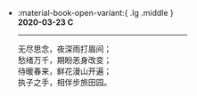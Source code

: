 <html>
<body>
<script>
  const fps = 30;
const mspf = Math.floor(1000 / fps) ; 
let width = window.innerWidth || document.documentElement.clientWidth;
let height = window.innerHeight || document.documentElement.clientHeight;
let canvas;
window.addEventListener('resize', () => {
  width = window.innerWidth || document.documentElement.clientWidth;
  height = window.innerHeight || document.documentElement.clientHeight;
  if (canvas) {
    canvas.width = width;
    canvas.height = height;
  }
});
let particles = [];
let wind = [0, 0];
let cursor = [0, 0];
function velocity(r) {
  return 70 / r + 30;
}
function sine_component(h, a) {
  return [2 * Math.PI / h, Math.random() * a, Math.random() * 2 * Math.PI]; // [frequency, amplitude, phase]
}
function calc_sine(components, x) {
  let sum = 0;
  for (let i = 0; i < components.length; i++) {
    const [f, a, p] = components[i];
    sum += Math.sin(x * f + p) * a;
  }
  return sum;
}
function gen_particle() {
  let r = Math.random() * 4 + 1;
  return {
    radius: r,
    x: Math.random() * width,
    y: -r,
    opacity: Math.random(),
    sine_components: [sine_component(height, 3), sine_component(height / 2, 2), sine_component(height / 5, 1), sine_component(height / 10, 0.5)],
  };
}
function update_pos(dt) {
  const n = particles.length;
  for (let i = 0; i < n; i++) {
    const v = velocity(particles[i].radius);
    particles[i].x += calc_sine(particles[i].sine_components, particles[i].y) * v / 5 * dt;
    particles[i].y += v * dt;
    // const dist = Math.hypot(particles[i].x - cursor[0], particles[i].y - cursor[1]) + 1;
    // particles[i].x += wind[0] * dt / dist
    // particles[i].y += wind[1] * dt / dist;
    if (particles[i].y - particles[i].radius > height) {
      particles[i] = gen_particle();  
    }
  }
}
let context_cache;
function get_context() {
  if (context_cache)
    return context_cache;
  canvas = document.createElement('canvas');
  canvas.id = 'snow-canvas';
  canvas.width = width;
  canvas.height = height;
  canvas.style = 'position: fixed; top: 0; left: 0; overflow: hidden; pointer-events: none; z-index: 256;';
  if ((document.documentElement.dataset.darkreaderMode || "").startsWith('filter'))
    canvas.style.filter = 'invert(1)';
  document.body.appendChild(canvas);
  context_cache = canvas.getContext('2d');
  return context_cache;
}
function draw() {
  const ctx = get_context();
  ctx.clearRect(0, 0, width, height);
  const n = particles.length;
  for (let i = 0; i < n; i++) {
    const p = particles[i];
    ctx.fillStyle = `rgba(255, 255, 255, ${p.opacity})`;
    ctx.shadowColor = '#80EDF7';
    ctx.shadowBlur = 7;
    ctx.beginPath();
    ctx.arc(p.x, p.y, p.radius, 0, 2*Math.PI);
    ctx.fill();
  }
}
let focused = true;
let disabled = false;
let lastTime = performance.now();
const requestFrame = () => setTimeout(loop, mspf);
function loop() {
  const dt = (performance.now() - lastTime) / 1000;
  if (particles.length < 120 && Math.random() < 0.1) {
    particles.push(gen_particle());
  }
  update_pos(dt);
  draw();
  lastTime = performance.now();
  if (focused && !disabled)
    requestFrame();
}
window.addEventListener('focus', () => {
  console.log('snow start');
  focused = true;
  lastTime = performance.now();
  requestFrame();
});
window.addEventListener('blur', () => {
  console.log('snow stop');
  focused = false;
});
window.addEventListener('keydown', e => {
  if (e.ctrlKey && e.key == 's') {
    e.preventDefault();
    disabled = !disabled;
    if (disabled) {
      canvas.style.display = 'none';
    } else {
      canvas.style.display = 'block';
      lastTime = performance.now();
      requestFrame();
    }
  }
});
requestFrame();
</script>
</body>
</html>

<div class="grid cards" style = "margin:10px calc(30%) 10px calc(5%)" markdown>

-   :material-book-open-variant:{ .lg .middle } __2020-03-23 C__

    ---

    无尽思念，夜深雨打眉间；<br>
    愁绪万千，期盼恙身改变；<br>
    待暖春来，鲜花漫山开遍；<br>
    执子之手，相伴步旅田园。
</div>

